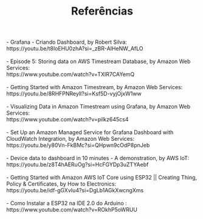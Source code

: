 <!DOCTYPE html>
<html lang="en-US">
<head>
<meta charset="UTF-8">
</head>
<body>
<header>
  <h1>Referências</h1>
</header>
<main>
  <section>
    <p>
      - Grafana - Criando Dashboard, by Robert Silva: <br> https://youtu.be/t8IoEHU0zhA?si=_zBR-AIHeNW_AfLO <br> <br>
      - Episode 5: Storing data on AWS Timestream Database, by Amazon Web Services:<br> https://www.youtube.com/watch?v=TXIR7CAYemQ <br><br>
      - Getting Started with Amazon Timestream, by Amazon Web Services: <br>https://youtu.be/8RHFPNReylI?si=Ksf5D-vyjOjxW1ww <br><br>
      - Visualizing Data in Amazon Timestream using Grafana, by Amazon Web Services: <br>https://www.youtube.com/watch?v=pilkz645cs4 <br><br>
      - Set Up an Amazon Managed Service for Grafana Dashboard with CloudWatch Integration, by Amazon Web Services: <br>https://youtu.be/y80Vn-FkBMc?si=QHpwn9cOdP8pnJeb <br><br>
      - Device data to dashboard in 10 minutes - A demonstration, by AWS IoT: <br>https://youtu.be/z8T4hAERuOg?si=HcFGYDp3uZTYAebf <br><br>
      - Getting Started with Amazon AWS IoT Core using ESP32 || Creating Thing, Policy & Certificates, by How to Electronics:<br> https://youtu.be/idf-gGXvIu4?si=DgLb1AGkXwcngXms <br><br>
      - Como Instalar a ESP32 na IDE 2.0 do Arduino :<br> https://www.youtube.com/watch?v=ROkhP5oWRUU
    </p>
  </section>
</main>
</body>
</html>
